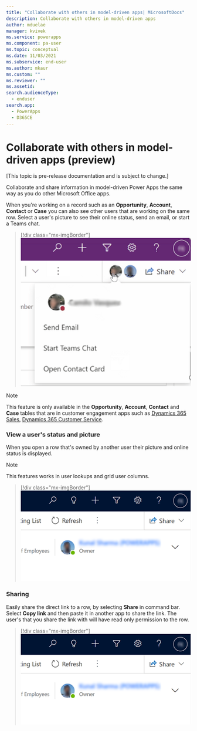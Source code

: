 ```yaml
---
title: "Collaborate with others in model-driven apps| MicrosoftDocs"
description: Collaborate with others in model-driven apps
author: mduelae
manager: kvivek
ms.service: powerapps
ms.component: pa-user
ms.topic: conceptual
ms.date: 11/03/2021
ms.subservice: end-user
ms.author: mkaur
ms.custom: ""
ms.reviewer: ""
ms.assetid: 
search.audienceType: 
  - enduser
search.app: 
  - PowerApps
  - D365CE
---
```

# Collaborate with others in model-driven apps (preview)

[This topic is pre-release documentation and is subject to change.]

Collaborate and share information in model-driven Power Apps the same way as you do other Microsoft Office apps.

When you're working on a record such as an **Opportunity**, **Account**, **Contact** or **Case** you can also see other users that are working on the same row. Select a user's picture to see their online status, send an email, or start a Teams chat.


> [!div class="mx-imgBorder"]
> ![](media/collob-1.png "")

> [!NOTE]
> This feature is only available in the **Opportunity**, **Account**, **Contact** and **Case** tables that are in customer engagement apps such as [Dynamics 365 Sales](/dynamics365/sales-professional/help-hub.md), [Dynamics 365 Customer Service](/dynamics365/customer-service/help-hub.md).

### View a user's status and picture

When you open a row that's owned by another user their picture and online status is displayed.

> [!NOTE]
> This features works in user lookups and grid user columns. 

> [!div class="mx-imgBorder"]
> ![](media/collob-2.png "")
  

### Sharing 

Easily share the direct link to a row, by selecting **Share** in command bar. Select **Copy link** and then paste it in another app to share the link. 
The user's that you share the link with will have read only permission to the row.

> [!div class="mx-imgBorder"]
> ![](media/collob-2.png "")



